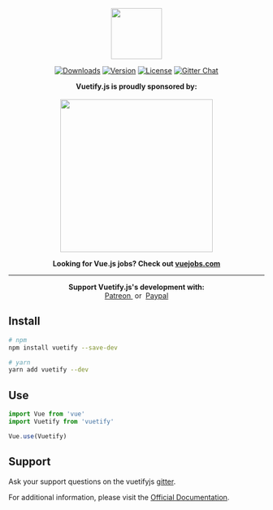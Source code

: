 <p align="center"><a href="https://vuetifyjs.com" target="_blank"><img width="100"src="https://vuetifyjs.com/public/v.png"></a></p>
<p align="center">
<a href="https://www.npmjs.com/package/vuetify"><img src="https://img.shields.io/npm/dt/vuetify.svg" alt="Downloads"></a>
  <a href="https://www.npmjs.com/package/vuetify"><img src="https://img.shields.io/npm/v/vuetify.svg" alt="Version"></a>
  <a href="https://www.npmjs.com/package/vuetify"><img src="https://img.shields.io/npm/l/vuetify.svg" alt="License"></a>
  <a href="https://gitter.im/vuetifyjs"><img src="https://img.shields.io/gitter/room/vuetifyjs/home.svg" alt="Gitter Chat"></a>
</p>
<p align="center">
  <strong>Vuetify.js is proudly sponsored by:</strong>
  <br><br>
  <a href="https://www.browserstack.com" target="_blank">
    <img width="300px" src="https://vuetifyjs.com/static/doc-images/browser-stack.svg">
  </a>
</p>
<p align="center">
  <strong>Looking for Vue.js jobs? Check out <a href="https://vuejobs.com/?ref=vuetify" target="_blank">vuejobs.com</a></strong>
</p>
<hr>
<p align="center">
  <strong>Support Vuetify.js's development with:</strong>
  <br>
  
  <a href="https://patreon.com/vuetify" target="_blank">
    Patreon
  </a>
  &nbsp;or&nbsp;
  <a href="https://www.paypal.me/vuetify" target="_blank">
    Paypal
  </a>
  
</p>

## Install

``` bash
# npm
npm install vuetify --save-dev
```

``` bash
# yarn
yarn add vuetify --dev
```

## Use

```javascript
import Vue from 'vue'
import Vuetify from 'vuetify'

Vue.use(Vuetify)
```

## Support
Ask your support questions on the vuetifyjs [gitter](https://gitter.im/vuetifyjs/Lobby/~chat#share).

For additional information, please visit the [Official Documentation](https://vuetifyjs.com).
